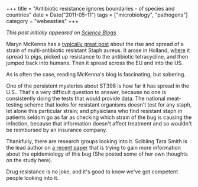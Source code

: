 +++
title = "Antibiotic resistance ignores boundaries - of species and countries"
date = Date("2011-05-11")
tags = ["microbiology", "pathogens"]
category = "webeasties"
+++

_This post initially appeared on [Science Blogs](http://scienceblogs.com/webeasties)_

Maryn McKenna has a [typically great post](http://www.wired.com/wiredscience/2011/05/farm-staph-daycare/) about the rise and spread of a strain of multi-antibiotic resistant Staph aureus. It arose in Holland, w[here](http://scienceblogs.com/aetiology/2011/05/epidemiological_studies--why_d.php) it spread to pigs, picked up resistance to the antibiotic tetracycline, and then jumped back into humans. Then it spread across the EU and into the US.

As is often the case, reading McKenna's blog is fascinating, but sobering.

One of the persistent mysteries about ST398 is how far it has spread in the U.S.. That's a very difficult question to answer, because no one is consistently doing the tests that would provide data. The national meat-testing scheme that looks for resistant organisms doesn't test for any staph, let alone this particular strain; and physicians who find resistant staph in patients seldom go as far as checking which strain of the bug is causing the infection, because that information doesn't affect treatment and so wouldn't be reimbursed by an insurance company.

Thankfully, there are research groups looking into it. Scibling Tara Smith is the lead author on [a recent paper](http://www.liebertonline.com/doi/abs/10.1089/vbz.2010.0072?journalCode=vbz) that is trying to gain more information about the epidemiology of this bug (She posted some of her own thoughts on the study here).

Drug resistance is no joke, and it's good to know we've got competent people looking into it.

      
  
